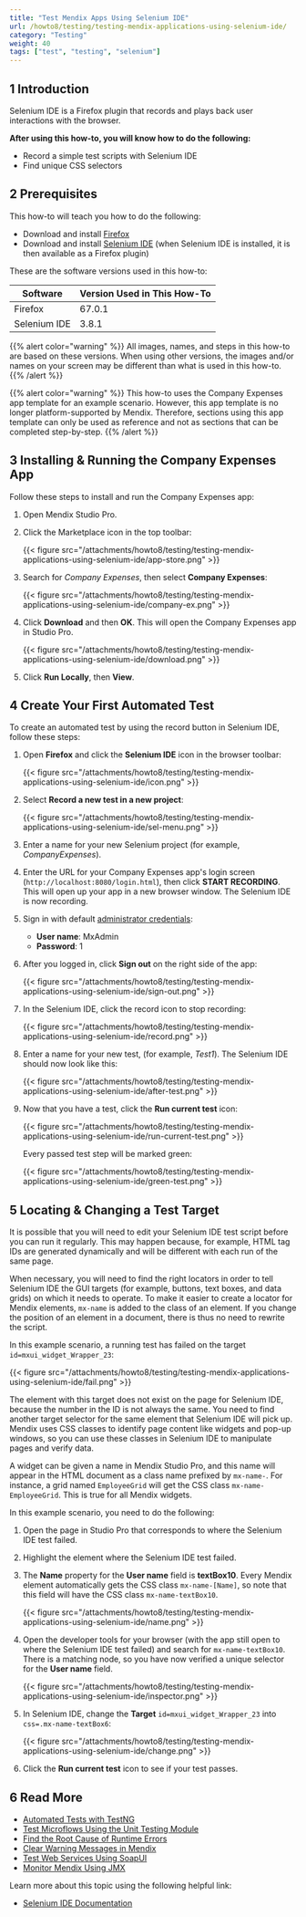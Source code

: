 ```yaml
---
title: "Test Mendix Apps Using Selenium IDE"
url: /howto8/testing/testing-mendix-applications-using-selenium-ide/
category: "Testing"
weight: 40
tags: ["test", "testing", "selenium"]
---
```


## 1 Introduction

Selenium IDE is a Firefox plugin that records and plays back user interactions with the browser. 

**After using this how-to, you will know how to do the following:**

* Record a simple test scripts with Selenium IDE
* Find unique CSS selectors

## 2 Prerequisites

This how-to will teach you how to do the following:

* Download and install [Firefox](https://www.mozilla.org/nl/firefox/new/)
* Download and install [Selenium IDE](https://addons.mozilla.org/en-US/firefox/addon/selenium-ide/) (when Selenium IDE is installed, it is then available as a Firefox plugin)

These are the software versions used in this how-to:

| Software | Version Used in This How-To |
| --- | --- |
| Firefox | 67.0.1 |
| Selenium IDE | 3.8.1 |

{{% alert color="warning" %}}
All images, names, and steps in this how-to are based on these versions. When using other versions, the images and/or names on your screen may be different than what is used in this how-to.
{{% /alert %}}

{{% alert color="warning" %}}
This how-to uses the Company Expenses app template for an example scenario. However, this app template is no longer platform-supported by Mendix. Therefore, sections using this app template can only be used as reference and not as sections that can be completed step-by-step.
{{% /alert %}}

## 3 Installing & Running the Company Expenses App

Follow these steps to install and run the Company Expenses app:

1. Open Mendix Studio Pro.
2. Click the Marketplace icon in the top toolbar:

    {{< figure src="/attachments/howto8/testing/testing-mendix-applications-using-selenium-ide/app-store.png" >}}

3. Search for *Company Expenses*, then select **Company Expenses**:

    {{< figure src="/attachments/howto8/testing/testing-mendix-applications-using-selenium-ide/company-ex.png" >}}

4. Click **Download** and then **OK**. This will open the Company Expenses app in Studio Pro.

    {{< figure src="/attachments/howto8/testing/testing-mendix-applications-using-selenium-ide/download.png" >}}

5. Click **Run Locally**, then **View**.

## 4 Create Your First Automated Test

To create an automated test by using the record button in Selenium IDE, follow these steps:

1. Open **Firefox** and click the **Selenium IDE** icon in the browser toolbar:

    {{< figure src="/attachments/howto8/testing/testing-mendix-applications-using-selenium-ide/icon.png" >}}

2. Select **Record a new test in a new project**:

    {{< figure src="/attachments/howto8/testing/testing-mendix-applications-using-selenium-ide/sel-menu.png" >}}

3. Enter a name for your new Selenium project (for example, *CompanyExpenses*).
4. Enter the URL for your Company Expenses app's login screen (`http://localhost:8080/login.html`), then click **START RECORDING**. This will open up your app in a new browser window. The Selenium IDE is now recording.
5. Sign in with default [administrator credentials](/refguide8/administrator/#administrator-properties): 
    * **User name**: MxAdmin
    * **Password**: 1

6. After you logged in, click **Sign out** on the right side of the app:

    {{< figure src="/attachments/howto8/testing/testing-mendix-applications-using-selenium-ide/sign-out.png" >}}

7. In the Selenium IDE, click the record icon to stop recording: 

    {{< figure src="/attachments/howto8/testing/testing-mendix-applications-using-selenium-ide/record.png" >}}

8. Enter a name for your new test, (for example, *Test1*). The Selenium IDE should now look like this:

    {{< figure src="/attachments/howto8/testing/testing-mendix-applications-using-selenium-ide/after-test.png" >}}

9. Now that you have a test, click the **Run current test** icon:

    {{< figure src="/attachments/howto8/testing/testing-mendix-applications-using-selenium-ide/run-current-test.png" >}}

    Every passed test step will be marked green:

    {{< figure src="/attachments/howto8/testing/testing-mendix-applications-using-selenium-ide/green-test.png" >}}

## 5  Locating  & Changing a Test Target

It is possible that you will need to edit your Selenium IDE test script before you can run it regularly. This may happen because, for example, HTML tag IDs are generated dynamically and will be different with each run of the same page.

When necessary, you will need to find the right locators in order to tell Selenium IDE the GUI targets (for example, buttons, text boxes, and data grids) on which it needs to operate. To make it easier to create a locator for Mendix elements, `mx-name` is added to the class of an element. If you change the position of an element in a document, there is thus no need to rewrite the script.

In this example scenario, a running test has failed on the target `id=mxui_widget_Wrapper_23`:

{{< figure src="/attachments/howto8/testing/testing-mendix-applications-using-selenium-ide/fail.png" >}}

The element with this target does not exist on the page for Selenium IDE, because the number in the ID is not always the same. You need to find another target selector for the same element that Selenium IDE will pick up. Mendix uses CSS classes to identify page content like widgets and pop-up windows, so you can use these classes in Selenium IDE to manipulate pages and verify data. 

A widget can be given a name in Mendix Studio Pro, and this name will appear in the HTML document as a class name prefixed by `mx-name-`. For instance, a grid named `EmployeeGrid` will get the CSS class `mx-name-EmployeeGrid`. This is true for all Mendix widgets.

In this example scenario, you need to do the following:

1. Open the page in Studio Pro that corresponds to where the Selenium IDE test failed.
2. Highlight the element where the Selenium IDE test failed.
3. The **Name** property for the **User name** field is **textBox10**. Every Mendix element automatically gets the CSS class `mx-name-[Name]`, so note that this field will have the CSS class `mx-name-textBox10`.

    {{< figure src="/attachments/howto8/testing/testing-mendix-applications-using-selenium-ide/name.png" >}}

4. Open the developer tools for your browser (with the app still open to where the Selenium IDE test failed) and search for `mx-name-textBox10`. There is a matching node, so you have now verified a unique selector for the **User name** field.

    {{< figure src="/attachments/howto8/testing/testing-mendix-applications-using-selenium-ide/inspector.png" >}}

5. In Selenium IDE, change the **Target** `id=mxui_widget_Wrapper_23` into `css=.mx-name-textBox6`: 

    {{< figure src="/attachments/howto8/testing/testing-mendix-applications-using-selenium-ide/change.png" >}}

6. Click the **Run current test** icon to see if your test passes. 

## 6 Read More

* [Automated Tests with TestNG](/howto8/testing/create-automated-tests-with-testng/)
* [Test Microflows Using the Unit Testing Module](/howto8/testing/testing-microflows-using-the-unittesting-module/)
* [Find the Root Cause of Runtime Errors](/howto8/monitoring-troubleshooting/finding-the-root-cause-of-runtime-errors/)
* [Clear Warning Messages in Mendix](/howto8/monitoring-troubleshooting/clear-warning-messages/)
* [Test Web Services Using SoapUI](/howto8/testing/testing-web-services-using-soapui/)
* [Monitor Mendix Using JMX](/howto8/monitoring-troubleshooting/monitoring-mendix-using-jmx/)

Learn more about this topic using the following helpful link:

* [Selenium IDE Documentation](http://docs.seleniumhq.org/docs/02_selenium_ide.jsp)
